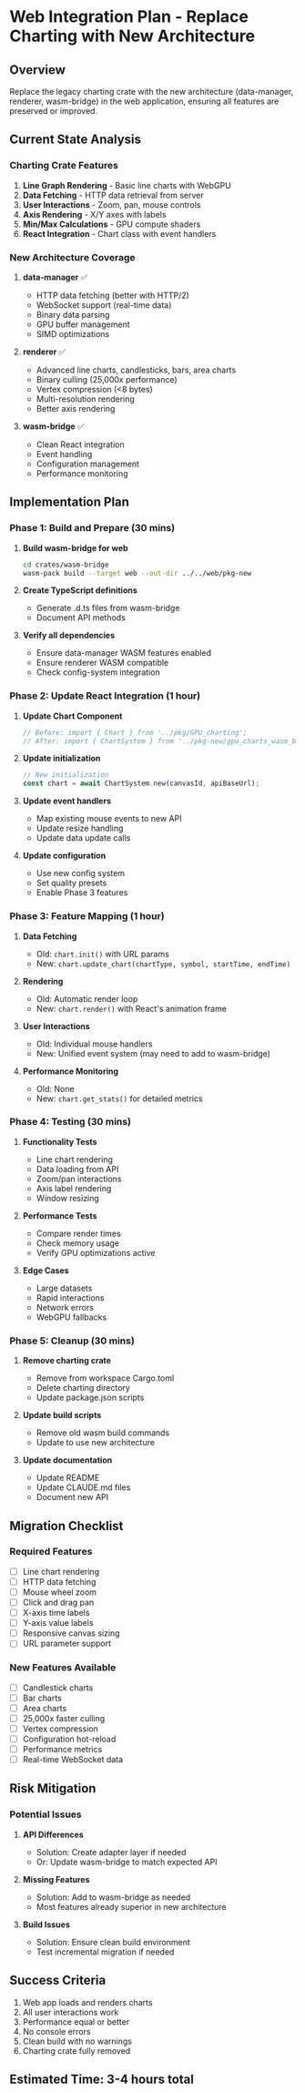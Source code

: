 # Web Integration Plan - Replace Charting with New Architecture

## Overview
Replace the legacy charting crate with the new architecture (data-manager, renderer, wasm-bridge) in the web application, ensuring all features are preserved or improved.

## Current State Analysis

### Charting Crate Features
1. **Line Graph Rendering** - Basic line charts with WebGPU
2. **Data Fetching** - HTTP data retrieval from server
3. **User Interactions** - Zoom, pan, mouse controls
4. **Axis Rendering** - X/Y axes with labels
5. **Min/Max Calculations** - GPU compute shaders
6. **React Integration** - Chart class with event handlers

### New Architecture Coverage
1. **data-manager** ✅
   - HTTP data fetching (better with HTTP/2)
   - WebSocket support (real-time data)
   - Binary data parsing
   - GPU buffer management
   - SIMD optimizations

2. **renderer** ✅
   - Advanced line charts, candlesticks, bars, area charts
   - Binary culling (25,000x performance)
   - Vertex compression (<8 bytes)
   - Multi-resolution rendering
   - Better axis rendering

3. **wasm-bridge** ✅
   - Clean React integration
   - Event handling
   - Configuration management
   - Performance monitoring

## Implementation Plan

### Phase 1: Build and Prepare (30 mins)
1. **Build wasm-bridge for web**
   ```bash
   cd crates/wasm-bridge
   wasm-pack build --target web --out-dir ../../web/pkg-new
   ```

2. **Create TypeScript definitions**
   - Generate .d.ts files from wasm-bridge
   - Document API methods

3. **Verify all dependencies**
   - Ensure data-manager WASM features enabled
   - Ensure renderer WASM compatible
   - Check config-system integration

### Phase 2: Update React Integration (1 hour)
1. **Update Chart Component**
   ```typescript
   // Before: import { Chart } from '../pkg/GPU_charting';
   // After: import { ChartSystem } from '../pkg-new/gpu_charts_wasm_bridge';
   ```

2. **Update initialization**
   ```typescript
   // New initialization
   const chart = await ChartSystem.new(canvasId, apiBaseUrl);
   ```

3. **Update event handlers**
   - Map existing mouse events to new API
   - Update resize handling
   - Update data update calls

4. **Update configuration**
   - Use new config system
   - Set quality presets
   - Enable Phase 3 features

### Phase 3: Feature Mapping (1 hour)
1. **Data Fetching**
   - Old: `chart.init()` with URL params
   - New: `chart.update_chart(chartType, symbol, startTime, endTime)`

2. **Rendering**
   - Old: Automatic render loop
   - New: `chart.render()` with React's animation frame

3. **User Interactions**
   - Old: Individual mouse handlers
   - New: Unified event system (may need to add to wasm-bridge)

4. **Performance Monitoring**
   - Old: None
   - New: `chart.get_stats()` for detailed metrics

### Phase 4: Testing (30 mins)
1. **Functionality Tests**
   - Line chart rendering
   - Data loading from API
   - Zoom/pan interactions
   - Axis label rendering
   - Window resizing

2. **Performance Tests**
   - Compare render times
   - Check memory usage
   - Verify GPU optimizations active

3. **Edge Cases**
   - Large datasets
   - Rapid interactions
   - Network errors
   - WebGPU fallbacks

### Phase 5: Cleanup (30 mins)
1. **Remove charting crate**
   - Remove from workspace Cargo.toml
   - Delete charting directory
   - Update package.json scripts

2. **Update build scripts**
   - Remove old wasm build commands
   - Update to use new architecture

3. **Update documentation**
   - Update README
   - Update CLAUDE.md files
   - Document new API

## Migration Checklist

### Required Features
- [ ] Line chart rendering
- [ ] HTTP data fetching
- [ ] Mouse wheel zoom
- [ ] Click and drag pan
- [ ] X-axis time labels
- [ ] Y-axis value labels
- [ ] Responsive canvas sizing
- [ ] URL parameter support

### New Features Available
- [ ] Candlestick charts
- [ ] Bar charts
- [ ] Area charts
- [ ] 25,000x faster culling
- [ ] Vertex compression
- [ ] Configuration hot-reload
- [ ] Performance metrics
- [ ] Real-time WebSocket data

## Risk Mitigation

### Potential Issues
1. **API Differences**
   - Solution: Create adapter layer if needed
   - Or: Update wasm-bridge to match expected API

2. **Missing Features**
   - Solution: Add to wasm-bridge as needed
   - Most features already superior in new architecture

3. **Build Issues**
   - Solution: Ensure clean build environment
   - Test incremental migration if needed

## Success Criteria
1. Web app loads and renders charts
2. All user interactions work
3. Performance equal or better
4. No console errors
5. Clean build with no warnings
6. Charting crate fully removed

## Estimated Time: 3-4 hours total
